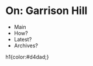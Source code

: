 <!DOCTYPE html>
<!DOCTYPE CSS>
<h1>
  On: Garrison Hill
</h1>

<ul>
  <li>Main</li>
  <li>How?
  <li>Latest?</li>
  <li>Archives?</li>
</ul>

h1{color:#d4dad;}
